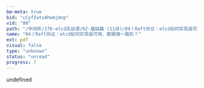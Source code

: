 ```yaml
---
bm-meta: true
bid: "cCyfIwtvAhwmjmnp"
vid: "00"
path: "/中间件/176-etcd实战课/02-基础篇 (11讲)/04丨Raft协议：etcd如何实现高可用、数据强一致的？.pdf"
name: "04丨Raft协议：etcd如何实现高可用、数据强一致的？"
ext: pdf
visual: false
type: "unknown"
status: "unread"
progress: 7
---
```

undefined